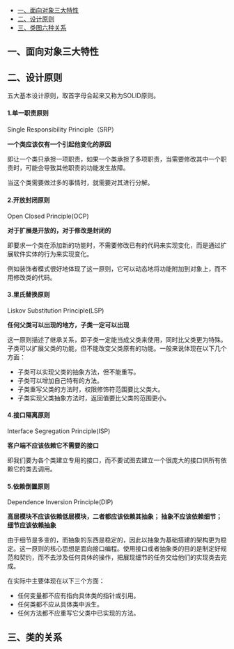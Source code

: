 <!-- GFM-TOC -->

- [一、面向对象三大特性](#一面向对象三大特性)
- [二、设计原则](#二设计原则)
- [三、类图六种关系](#三类图六种关系)

<!-- GFM-TOC -->



## 一、面向对象三大特性







## 二、设计原则

五大基本设计原则，取首字母合起来又称为SOLID原则。

#### 1.单一职责原则

Single Responsibility Principle（SRP）

**一个类应该仅有一个引起他变化的原因**

即让一个类只承担一项职责，如果一个类承担了多项职责，当需要修改其中一个职责时，可能会导致其他职责的功能发生故障。

当这个类需要做过多的事情时，就需要对其进行分解。

#### 2.开放封闭原则

Open Closed Principle(OCP)

**对于扩展是开放的，对于修改是封闭的**

即要求一个类在添加新的功能时，不需要修改已有的代码来实现变化，而是通过扩展软件实体的行为来实现变化。

例如装饰者模式很好地体现了这一原则，它可以动态地将功能附加到对象上，而不用修改类的代码。

#### 3.里氏替换原则

Liskov Substitution Principle(LSP)

**任何父类可以出现的地方，子类一定可以出现**

这一原则描述了继承关系，即子类一定能当成父类来使用，同时比父类更为特殊。子类可以扩展父类的功能，但不能改变父类原有的功能。一般来说体现在以下几个方面：

- 子类可以实现父类的抽象方法，但不能重写。
- 子类可以增加自己特有的方法。
- 子类重写父类的方法时，权限修饰符范围要比父类大。
- 子类实现父类抽象方法时，返回值要比父类的范围更小。

#### 4.接口隔离原则

Interface Segregation Principle(ISP)

**客户端不应该依赖它不需要的接口**

即我们要为各个类建立专用的接口，而不要试图去建立一个很庞大的接口供所有依赖它的类去调用。 

#### 5.依赖倒置原则

Dependence Inversion Principle(DIP)

**高层模块不应该依赖低层模块，二者都应该依赖其抽象；
抽象不应该依赖细节；细节应该依赖抽象**

由于细节是多变的，而抽象的东西是稳定的，因此以抽象为基础搭建的架构更为稳定。这一原则的核心思想是面向接口编程。使用接口或者抽象类的目的是制定好规范和契约，而不去涉及任何具体的操作，把展现细节的任务交给他们的实现类去完成。 

在实际中主要体现在以下三个方面：

- 任何变量都不应有指向具体类的指针或引用。
- 任何类都不应从具体类中派生。
- 任何方法都不应重写它父类中已实现的方法。







## 三、类的关系







